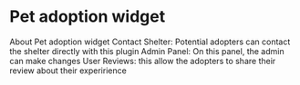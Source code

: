 # Pet adoption widget
About Pet adoption widget
Contact Shelter: Potential adopters can contact the shelter directly with this plugin
Admin Panel: On this panel, the admin can make changes
User Reviews: this allow the adopters to share their review about their experirience

